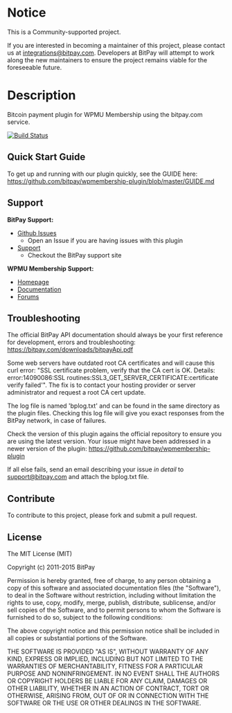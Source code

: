 # Notice

This is a Community-supported project.

If you are interested in becoming a maintainer of this project, please contact us at integrations@bitpay.com. Developers at BitPay will attempt to work along the new maintainers to ensure the project remains viable for the foreseeable future.

# Description

Bitcoin payment plugin for WPMU Membership using the bitpay.com service.

[![Build Status](https://travis-ci.org/bitpay/wpmembership-plugin.svg)](https://travis-ci.org/bitpay/wpmembership-plugin)


## Quick Start Guide

To get up and running with our plugin quickly, see the GUIDE here: https://github.com/bitpay/wpmembership-plugin/blob/master/GUIDE.md


## Support

**BitPay Support:**

* [Github Issues](https://github.com/bitpay/wpmembership-plugin/issues)
  * Open an Issue if you are having issues with this plugin
* [Support](https://support.bitpay.com/)
  * Checkout the BitPay support site

**WPMU Membership Support:**

* [Homepage](https://premium.wpmudev.org/project/membership/)
* [Documentation](https://premium.wpmudev.org/project/membership/)
* [Forums](http://premium.wpmudev.org/forums/)


## Troubleshooting

The official BitPay API documentation should always be your first reference for development, errors and troubleshooting:
https://bitpay.com/downloads/bitpayApi.pdf

Some web servers have outdated root CA certificates and will cause this curl error: "SSL certificate problem, verify that the CA cert is OK. Details: error:14090086:SSL routines:SSL3_GET_SERVER_CERTIFICATE:certificate verify failed'".  The fix is to contact your hosting provider or server administrator and request a root CA cert update.

The log file is named 'bplog.txt' and can be found in the same directory as the plugin files. Checking this log file will give you exact responses from the BitPay network, in case of failures.

Check the version of this plugin agains the official repository to ensure you are using the latest version. Your issue might have been addressed in a newer version of the plugin: https://github.com/bitpay/wpmembership-plugin

If all else fails, send an email describing your issue *in detail* to support@bitpay.com and attach the bplog.txt file.

## Contribute

To contribute to this project, please fork and submit a pull request.

## License

The MIT License (MIT)

Copyright (c) 2011-2015 BitPay

Permission is hereby granted, free of charge, to any person obtaining a copy of this software and associated documentation files (the "Software"), to deal in the Software without restriction, including without limitation the rights to use, copy, modify, merge, publish, distribute, sublicense, and/or sell copies of the Software, and to permit persons to whom the Software is furnished to do so, subject to the following conditions:

The above copyright notice and this permission notice shall be included in all copies or substantial portions of the Software.

THE SOFTWARE IS PROVIDED "AS IS", WITHOUT WARRANTY OF ANY KIND, EXPRESS OR IMPLIED, INCLUDING BUT NOT LIMITED TO THE WARRANTIES OF MERCHANTABILITY, FITNESS FOR A PARTICULAR PURPOSE AND NONINFRINGEMENT. IN NO EVENT SHALL THE AUTHORS OR COPYRIGHT HOLDERS BE LIABLE FOR ANY CLAIM, DAMAGES OR OTHER LIABILITY, WHETHER IN AN ACTION OF CONTRACT, TORT OR OTHERWISE, ARISING FROM, OUT OF OR IN CONNECTION WITH THE SOFTWARE OR THE USE OR OTHER DEALINGS IN THE SOFTWARE.
